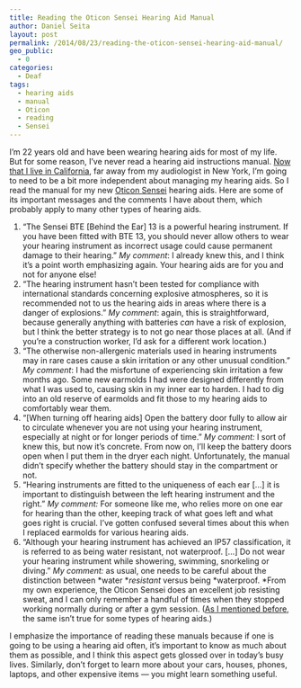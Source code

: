 ```yaml
---
title: Reading the Oticon Sensei Hearing Aid Manual
author: Daniel Seita
layout: post
permalink: /2014/08/23/reading-the-oticon-sensei-hearing-aid-manual/
geo_public:
  - 0
categories:
  - Deaf
tags:
  - hearing aids
  - manual
  - Oticon
  - reading
  - Sensei
---
```


I&#8217;m 22 years old and have been wearing hearing aids for most of my life. 
But for some reason, I&#8217;ve never read a hearing aid instructions manual. [Now that I live in
California][2], far away from my audiologist in New York, I&#8217;m going to need to be a bit more
independent about managing my hearing aids. So I read the manual for my new [Oticon Sensei][3]
hearing aids. Here are some of its important messages and the comments I have about them, which
probably apply to many other types of hearing aids.

  1. &#8220;The Sensei BTE [Behind the Ear] 13 is a powerful hearing instrument. If you have been fitted with BTE 13, you should never allow others to wear your hearing instrument as incorrect usage could cause permanent damage to their hearing.&#8221; *My comment*: I already knew this, and I think it&#8217;s a point worth emphasizing again. Your hearing aids are for you and not for anyone else!
  2. &#8220;The hearing instrument hasn&#8217;t been tested for compliance with international standards concerning explosive atmospheres, so it is recommended not to us the hearing aids in areas where there is a danger of explosions.&#8221; *My comment*: again, this is straightforward, because generally anything with batteries *can* have a risk of explosion, but I think the better strategy is to not go near those places at all. (And if you&#8217;re a construction worker, I&#8217;d ask for a different work location.)
  3. &#8220;The otherwise non-allergenic materials used in hearing instruments may in rare cases cause a skin irritation or any other unusual condition.&#8221; *My comment*: I had the misfortune of experiencing skin irritation a few months ago. Some new earmolds I had were designed differently from what I was used to, causing skin in my inner ear to harden. I had to dig into an old reserve of earmolds and fit those to my hearing aids to comfortably wear them.
  4. &#8220;[When turning off hearing aids] Open the battery door fully to allow air to circulate whenever you are not using your hearing instrument, especially at night or for longer periods of time.&#8221; *My comment:* I sort of knew this, but now it&#8217;s concrete. From now on, I&#8217;ll keep the battery doors open when I put them in the dryer each night. Unfortunately, the manual didn&#8217;t specify whether the battery should stay in the compartment or not.
  5. &#8220;Hearing instruments are fitted to the uniqueness of each ear [&#8230;] it is important to distinguish between the left hearing instrument and the right.&#8221; *My comment:* For someone like me, who relies more on one ear for hearing than the other, keeping track of what goes left and what goes right is crucial. I&#8217;ve gotten confused several times about this when I replaced earmolds for various hearing aids.
  6. &#8220;Although your hearing instrument has achieved an IP57 classification, it is referred to as being water resistant, not waterproof. [&#8230;] Do not wear your hearing instrument while showering, swimming, snorkeling or diving.&#8221; *My comment:* as usual, one needs to be careful about the distinction between *water **resistant* versus being *waterproof. *From my own experience, the Oticon Sensei does an excellent job resisting sweat, and I can only remember a handful of times when they stopped working normally during or after a gym session. ([As I mentioned before][4], the same isn&#8217;t true for some types of hearing aids.)

I emphasize the importance of reading these manuals because if one is going to be using a hearing aid often, it&#8217;s important to know as much about them as possible, and I think this aspect gets glossed over in today&#8217;s busy lives. Similarly, don&#8217;t forget to learn more about your cars, houses, phones, laptops, and other expensive items &#8212; you might learn something useful.

 [1]: https://seitad.files.wordpress.com/2014/08/oticon_sensei.jpg
 [2]: http://danieltakeshi.github.io/2014/04/17/im-going-to-berkeley/
 [3]: http://www.oticon.com/products/hearing-aids/children/sensei/about-sensei.aspx
 [4]: http://danieltakeshi.github.io/2012/07/18/dont-get-hearing-aids-with-touch-screens/
